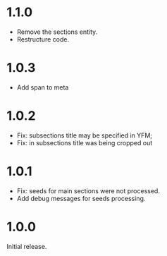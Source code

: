 # 1.1.0

- Remove the sections entity.
- Restructure code.

# 1.0.3

- Add span to meta

# 1.0.2

- Fix: subsections title may be specified in YFM;
- Fix: in subsections title was being cropped out

# 1.0.1

- Fix: seeds for main sections were not processed.
- Add debug messages for seeds processing.

# 1.0.0

Initial release.
<!-- meta section start glossary.md:main -->

<!-- meta section start glossary.md:main -->
